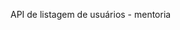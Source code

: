 <!-- # Projeto Desenvolve 2022 Squad 1

## Integrantes
- [Pedro Gomes](https://github.com/pgomesdev)
- [Liliam Oliveira](https://github.com/Liliam-Oliveira)
- [Stephane Malo](https://github.com/gstephanie)
- [Lucas Matheus](https://github.com/LucasMatheus12 ) -->

API de listagem de usuários - mentoria

